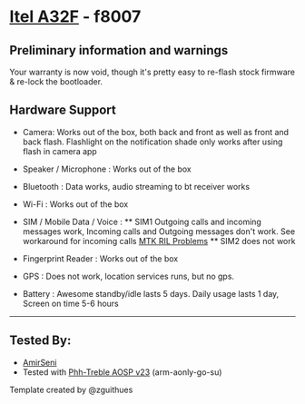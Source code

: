 # [Itel A32F](http://www.itel-mobile.com/itel/products/smart-phone/a-basic/a32f/) - f8007

## Preliminary information and warnings
Your warranty is now void, though it's pretty easy to re-flash stock firmware & re-lock the bootloader.

## Hardware Support

* Camera: Works out of the box, both back and front as well as front and back flash. 
Flashlight on the notification shade only works after using flash in camera app

* Speaker / Microphone : Works out of the box

* Bluetooth : Data works, audio streaming to bt receiver works

* Wi-Fi : Works out of the box

* SIM / Mobile Data / Voice : 
** SIM1 Outgoing calls and incoming messages work, Incoming calls and Outgoing messages don't work. See workaround for incoming calls [MTK RIL Problems](https://github.com/phhusson/treble_experimentations/issues/57) 
** SIM2 does not work

* Fingerprint Reader : Works out of the box

* GPS : Does not work, location services runs, but no gps.
* Battery : Awesome standby/idle lasts 5 days. Daily usage lasts 1 day, Screen on time 5-6 hours
***

## Tested By:
* [AmirSeni](https://github.com/amirseni)
* Tested with [Phh-Treble AOSP v23](https://github.com/phhusson/treble_experimentations/releases/tag/v23) (arm-aonly-go-su)

Template created by @zguithues